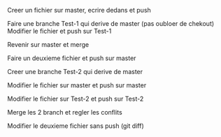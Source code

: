 Creer un fichier sur master, ecrire dedans et push

Faire une branche Test-1 qui derive de master (pas oubloer de chekout)
Modifier le fichier et push sur Test-1

Revenir sur master et merge

Faire un deuxieme fichier et push sur master

Creer une branche Test-2 qui derive de master

Modifier le fichier sur master et push sur master

Modifier le fichier sur Test-2 et push sur Test-2

Merge les 2 branch et regler les conflits

Modifier le deuxieme fichier sans push (git diff)

